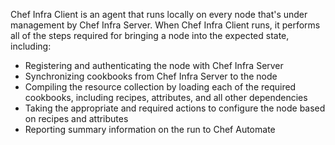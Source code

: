 Chef Infra Client is an agent that runs locally on every node that's under management by Chef Infra Server. When Chef Infra Client runs, it performs all of the steps required for bringing a node into the expected state, including:

- Registering and authenticating the node with Chef Infra Server
- Synchronizing cookbooks from Chef Infra Server to the node
- Compiling the resource collection by loading each of the required cookbooks, including recipes, attributes, and all other dependencies
- Taking the appropriate and required actions to configure the node based on recipes and attributes
- Reporting summary information on the run to Chef Automate
